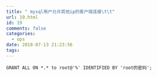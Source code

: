 ```yaml
---
title: " mysql用户允许其他ip的客户端连接\t\t"
url: 19.html
id: 19
comments: false
categories:
  - ops
date: 2018-07-13 21:23:56
tags:
---
```


`GRANT ALL ON *.* to root@'%' IDENTIFIED BY 'root的密码';`